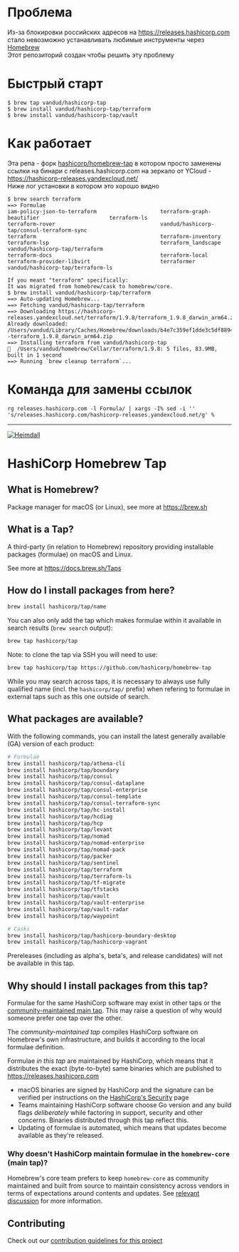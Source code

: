 # Проблема  
Из-за блокировки российских адресов на <https://releases.hashicorp.com> стало невозможно устанавливать любимые инструменты через [Homebrew](https://brew.sh)  
Этот репозиторий создан чтобы решить эту проблему  

# Быстрый старт  

```
$ brew tap vandud/hashicorp-tap
$ brew install vandud/hashicorp-tap/terraform
$ brew install vandud/hashicorp-tap/vault
```

# Как работает  
Эта репа - форк [hashicorp/homebrew-tap](https://github.com/hashicorp/homebrew-tap) в котором просто заменены ссылки на бинари с releases.hashicorp.com на зеркало от YCloud - <https://hashicorp-releases.yandexcloud.net/>  
Ниже лог установки в котором это хорошо видно  
```
$ brew search terraform
==> Formulae
iam-policy-json-to-terraform                    terraform-graph-beautifier                      terraform-ls                                    terraform-rover                                 vandud/hashicorp-tap/consul-terraform-sync
terraform                                       terraform-inventory                             terraform-lsp                                   terraform_landscape                             vandud/hashicorp-tap/terraform
terraform-docs                                  terraform-local                                 terraform-provider-libvirt                      terraformer                                     vandud/hashicorp-tap/terraform-ls

If you meant "terraform" specifically:
It was migrated from homebrew/cask to homebrew/core.
$ brew install vandud/hashicorp-tap/terraform
==> Auto-updating Homebrew...
==> Fetching vandud/hashicorp-tap/terraform
==> Downloading https://hashicorp-releases.yandexcloud.net/terraform/1.9.8/terraform_1.9.8_darwin_arm64.zip
Already downloaded: /Users/vandud/Library/Caches/Homebrew/downloads/b4e7c359ef1dde3c5df8894625c7f6d6e989c4af2ddbfac4e2a454b52e8188c2--terraform_1.9.8_darwin_arm64.zip
==> Installing terraform from vandud/hashicorp-tap
🍺  /Users/vandud/homebrew/Cellar/terraform/1.9.8: 5 files, 83.9MB, built in 1 second
==> Running `brew cleanup terraform`...
```

# Команда для замены ссылок  
```
rg releases.hashicorp.com -l Formula/ | xargs -I% sed -i '' 's/releases.hashicorp.com/hashicorp-releases.yandexcloud.net/g' %
```

---

[![Heimdall](https://heimdall.hashicorp.services/api/v1/assets/homebrew-tap/badge.svg?key=f0ea6d408d7a7798bcd4f6ef4a40fe9c791109ca85d2f20d5630a9f4abafa9f6)](https://heimdall.hashicorp.services/site/assets/homebrew-tap)

# HashiCorp Homebrew Tap

## What is Homebrew?

Package manager for macOS (or Linux), see more at https://brew.sh

## What is a Tap?

A third-party (in relation to Homebrew) repository providing installable
packages (formulae) on macOS and Linux.

See more at https://docs.brew.sh/Taps

## How do I install packages from here?

```sh
brew install hashicorp/tap/name
```

You can also only add the tap which makes formulae within it
available in search results (`brew search` output):

```sh
brew tap hashicorp/tap
```

Note: to clone the tap via SSH you will need to use:

```sh
brew tap hashicorp/tap https://github.com/hashicorp/homebrew-tap
```

While you may search across taps, it is necessary to always use
fully qualified name (incl. the `hashicorp/tap/` prefix)
when refering to formulae in external taps such as this one
outside of search.

## What packages are available?

With the following commands, you can install the latest generally available (GA) version of each product:
```sh
# Formulae
brew install hashicorp/tap/athena-cli
brew install hashicorp/tap/boundary
brew install hashicorp/tap/consul
brew install hashicorp/tap/consul-dataplane
brew install hashicorp/tap/consul-enterprise
brew install hashicorp/tap/consul-template
brew install hashicorp/tap/consul-terraform-sync
brew install hashicorp/tap/hc-install
brew install hashicorp/tap/hcdiag
brew install hashicorp/tap/hcp
brew install hashicorp/tap/levant
brew install hashicorp/tap/nomad
brew install hashicorp/tap/nomad-enterprise
brew install hashicorp/tap/nomad-pack
brew install hashicorp/tap/packer
brew install hashicorp/tap/sentinel
brew install hashicorp/tap/terraform
brew install hashicorp/tap/terraform-ls
brew install hashicorp/tap/tf-migrate
brew install hashicorp/tap/tfstacks
brew install hashicorp/tap/vault
brew install hashicorp/tap/vault-enterprise
brew install hashicorp/tap/vault-radar
brew install hashicorp/tap/waypoint

# Casks
brew install hashicorp/tap/hashicorp-boundary-desktop
brew install hashicorp/tap/hashicorp-vagrant
```

Prereleases (including as alpha's, beta's, and release candidates) will not be available in this tap.

## Why should I install packages from this tap?

Formulae for the same HashiCorp software may exist in other taps
or the [community-maintained main tap](https://github.com/Homebrew/homebrew-core).
This may raise a question of why would someone prefer one tap over the other.

The _community-maintained tap_ compiles HashiCorp software on Homebrew's own infrastructure, and builds it according to the local formulae definition.

Formulae _in this tap_ are maintained by HashiCorp, which means that it distributes
the exact (byte-to-byte) same binaries which are published to https://releases.hashicorp.com

 - macOS binaries are signed by HashiCorp and the signature can be verified
	per instructions on the [HashiCorp's Security](https://www.hashicorp.com/security#code-signature-verification) page
 - Teams maintaining HashiCorp software choose Go version and any build flags _deliberately_ while
 	factoring in support, security and other concerns. Binaries distributed through this tap reflect this.
 - Updating of formulae is automated, which means that updates become available as they're released.

### Why doesn't HashiCorp maintain formulae in the `homebrew-core` (main tap)?

Homebrew's core team prefers to keep `homebrew-core` as community maintained and built from source to maintain consistency across vendors in terms of expectations around contents and updates. See [relevant discussion](https://discourse.brew.sh/t/maintenance-of-formulas-by-vendor/7649) for more information.

## Contributing

Check out our [contribution guidelines for this project](./CONTRIBUTING.md)
